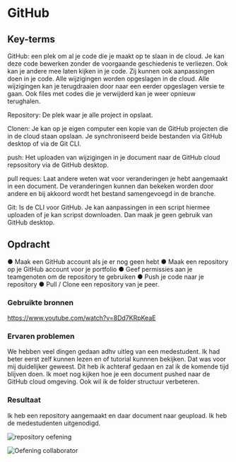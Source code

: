 # GitHub


## Key-terms
GitHub: een plek om al je code die je maakt op te slaan in de cloud. Je kan deze code bewerken zonder de voorgaande geschiedenis te verliezen. Ook kan je andere mee laten kijken in je code. Zij kunnen ook aanpassingen doen in je code. Alle wijzigingen worden opgeslagen in de cloud. Alle wijzigingen kan je terugdraaien door naar een eerder opgeslagen versie te gaan. Ook files met codes die je verwijderd kan je weer opnieuw terughalen. 

Repository: De plek waar je alle project in opslaat. 

Clonen: Je kan op je eigen computer een kopie van de GitHub projecten die in de cloud staan opslaan. Je synchroniseerd beide bestanden via GitHub desktop of via de Git CLI.

push: Het uploaden van wijzigingen in je document naar de GitHub cloud repsository via de GitHub desktop.


pull reques: Laat andere weten wat voor veranderingen je hebt aangemaakt in een document. De veranderingen kunnen dan bekeken worden door 
andere en bij akkoord wordt het bestand samengevoegd in de branche.

Git: Is de CLI voor GitHub. Je kan aanpassingen in een script hiermee uploaden of je kan scripst downloaden. Dan maak je geen gebruik van GitHub desktop.


## Opdracht
●	Maak een GitHub account als je er nog geen hebt
●	Maak een repository op je GitHub account voor je portfolio
●	Geef permissies aan je teamgenoten om de repository te gebruiken
●	Push je code naar je repository
●	Pull / Clone een repository van je peer.

### Gebruikte bronnen
https://www.youtube.com/watch?v=8Dd7KRpKeaE  

### Ervaren problemen
We hebben veel dingen gedaan adhv uitleg van een medestudent. Ik had beter eerst zelf kunnen lezen en of tutorial kunnnen bekijken. Dat was voor mij duidelijker geweest. Dit heb ik achteraf gedaan en zal ik de komende tijd blijven doen. Ik moet nog kijken hoe je een document pushed naar de GitHub cloud omgeving. Ook wil ik de folder structuur verbeteren.

### Resultaat
Ik heb een repository aangemaakt en daar document naar geupload. Ik heb de medestudenten uitgenodigd.


![repository oefening](https://user-images.githubusercontent.com/123589199/230001776-24144eea-263a-4856-8d37-afe8c9d6f4a8.png)


![Oefening collaborator](https://user-images.githubusercontent.com/123589199/230002537-91a3129e-60ee-477d-8d77-49a05077e9f6.png)


